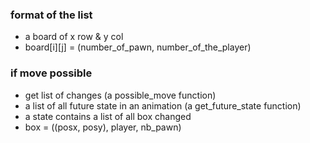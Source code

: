 ### format of the list
- a board of x row & y col
- board[i][j] = (number_of_pawn, number_of_the_player)

### if move possible
- get list of changes (a possible_move function)
- a list of all future state in an animation (a get_future_state function)
- a state contains a list of all box changed
- box = ((posx, posy), player, nb_pawn)
